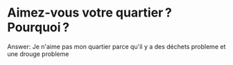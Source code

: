 # Aimez-vous votre quartier ? Pourquoi ?

Answer: Je n'aime pas mon quartier parce qu'il y a des déchets probleme et une drouge probleme